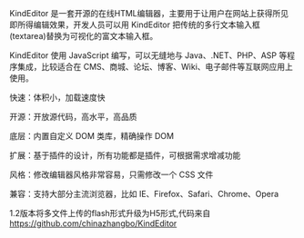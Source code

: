 KindEditor 是一套开源的在线HTML编辑器，主要用于让用户在网站上获得所见即所得编辑效果，开发人员可以用 KindEditor 把传统的多行文本输入框(textarea)替换为可视化的富文本输入框。 

KindEditor 使用 JavaScript 编写，可以无缝地与 Java、.NET、PHP、ASP 等程序集成，比较适合在 CMS、商城、论坛、博客、Wiki、电子邮件等互联网应用上使用。

快速：体积小，加载速度快

开源：开放源代码，高水平，高品质

底层：内置自定义 DOM 类库，精确操作 DOM

扩展：基于插件的设计，所有功能都是插件，可根据需求增减功能

风格：修改编辑器风格非常容易，只需修改一个 CSS 文件

兼容：支持大部分主流浏览器，比如 IE、Firefox、Safari、Chrome、Opera

1.2版本将多文件上传的flash形式升级为H5形式,代码来自 https://github.com/chinazhangbo/KindEditor

